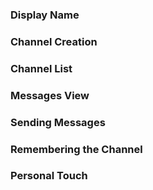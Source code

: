 ### Display Name

### Channel Creation

### Channel List

### Messages View

### Sending Messages

### Remembering the Channel

### Personal Touch

